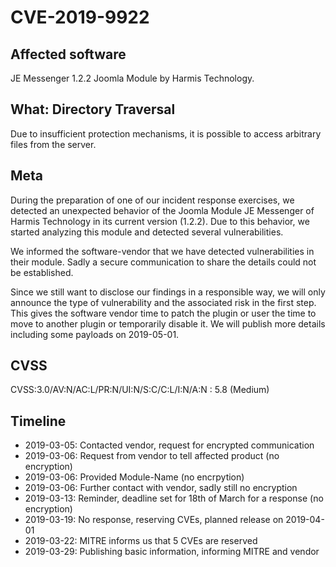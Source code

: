 # CVE-2019-9922

## Affected software
JE Messenger 1.2.2 Joomla Module by Harmis Technology.

## What: Directory Traversal
Due to insufficient protection mechanisms, it is possible to access arbitrary files from the server.

## Meta
During the preparation of one of our incident response exercises, we detected an unexpected behavior of the Joomla Module JE Messenger of Harmis Technology in its current version (1.2.2). Due to this behavior, we started analyzing this module and detected several vulnerabilities.

We informed the software-vendor that we have detected vulnerabilities in their module. Sadly a secure communication to share the details could not be established.

Since we still want to disclose our findings in a responsible way, we will only announce the type of vulnerability and the associated risk in the first step. This gives the software vendor time to patch the plugin or user the time to move to another plugin or temporarily disable it. We will publish more details including some payloads on 2019-05-01.

## CVSS
CVSS:3.0/AV:N/AC:L/PR:N/UI:N/S:C/C:L/I:N/A:N : 5.8 (Medium)

## Timeline
* 2019-03-05: Contacted vendor, request for encrypted communication
* 2019-03-06: Request from vendor to tell affected product (no encryption)
* 2019-03-06: Provided Module-Name (no encrpytion)
* 2019-03-06: Further contact with vendor, sadly still no encryption
* 2019-03-13: Reminder, deadline set for 18th of March for a response (no encryption)
* 2019-03-19: No response, reserving CVEs, planned release on 2019-04-01
* 2019-03-22: MITRE informs us that 5 CVEs are reserved 
* 2019-03-29: Publishing basic information, informing MITRE and vendor
